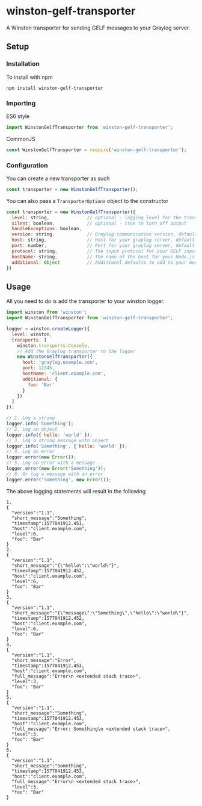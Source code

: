 winston-gelf-transporter
========================
A Winston transporter for sending GELF messages to your Graylog server.

## Setup

### Installation

To install with npm
```shell script
npm install winston-gelf-transporter
```
### Importing

ES6 style

```js
import WinstonGelfTransporter from 'winston-gelf-transporter';
```

CommonJS
```js
const WinstonGelfTransporter = require('winston-gelf-transporter');
``` 

### Configuration 

You can create a new transporter as such
```js
const transporter = new WinstonGelfTransporter();
```

You can also pass a `TransporterOptions` object to the constructor
```js
const transporter = new WinstonGelfTransporter({
  level: string,              // optional - logging level for the transporter
  silent: boolean,            // optional - true to turn off output
  handleExceptions: boolean, 
  version: string,            // Graylog communication version, default 1.1
  host: string,               // Host for your graylog server, default 127.0.0.1
  port: number,               // Port for your graylog server, default 12201
  protocol: string,           // The input protocol for your GELF input, default 'udp'
  hostName: string,           // The name of the host for your Node.js app
  additional: Object          // Additional defaults to add to your messages
})
```

## Usage

All you need to do is add the transporter to your winston logger.

```javascript
import winston from 'winston';
import WinstonGelfTransporter from 'winston-gelf-transporter';

logger = winston.createLogger({
  level: winston,
  transports: [
    winston.transports.Console,
    // Add the Graylog transporter to the logger
    new WinstonGelfTransporter({
      host: 'graylog.example.com',
      port: 12345,
      hostName: 'client.example.com',
      additional: {
        foo: 'Bar'
      }
    })
  ]
});

// 1. Log a string
logger.info('Something');
// 2. Log an object
logger.info({ hello: 'world' });
// 3. Log a string message with object
logger.info('Something', { hello: 'world' });
// 4. Log an error
logger.error(new Error());
// 5. Log an error with a message
logger.error(new Error('Something'));
// 6. Or log a message with an error
logger.error('Something', new Error());
```
The above logging statements will result in the following
```shell script
1.
{
  "version":"1.1",
  "short_message":"Something",
  "timestamp":1577041912.451,
  "host":"client.example.com",
  "level":6,
  "foo": "Bar"
}
2.
{
  "version":"1.1",
  "short_message":"{\"hello\":\"world\"}",
  "timestamp":1577041912.452,
  "host":"client.example.com",
  "level":6,
  "foo": "Bar"
}
3.
{
  "version":"1.1",
  "short_message":"{\"message\":\"Something\",\"hello\":\"world\"}",
  "timestamp":1577041912.452,
  "host":"client.example.com",
  "level":6,
  "foo": "Bar"
}
4.
{
  "version":"1.1",
  "short_message":"Error",
  "timestamp":1577041912.453,
  "host":"client.example.com",
  "full_message":"Error\n <extended stack trace>",
  "level":3,
  "foo": "Bar"
}
5.
{
  "version":"1.1",
  "short_message":"Something",
  "timestamp":1577041912.453,
  "host":"client.example.com",
  "full_message":"Error: Something\n <extended stack trace>",
  "level":3,
  "foo": "Bar"
}
6.
{
  "version":"1.1",
  "short_message":"Something",
  "timestamp":1577041912.453,
  "host":"client.example.com",
  "full_message":"Error\n <extended stack trace>",
  "level":3,
  "foo": "Bar"
}
```
